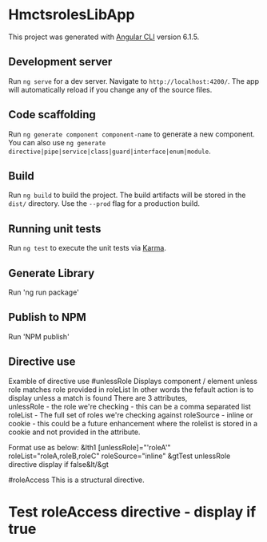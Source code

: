 # HmctsrolesLibApp

This project was generated with [Angular CLI](https://github.com/angular/angular-cli) version 6.1.5.

## Development server

Run `ng serve` for a dev server. Navigate to `http://localhost:4200/`. The app will automatically reload if you change any of the source files.

## Code scaffolding

Run `ng generate component component-name` to generate a new component. You can also use `ng generate directive|pipe|service|class|guard|interface|enum|module`.

## Build

Run `ng build` to build the project. The build artifacts will be stored in the `dist/` directory. Use the `--prod` flag for a production build.

## Running unit tests

Run `ng test` to execute the unit tests via [Karma](https://karma-runner.github.io).


## Generate Library

Run 'ng run package' 

## Publish to NPM 
Run  'NPM publish' 


## Directive use

Examble of directive use
#unlessRole
Displays component / element unless role matches role provided in roleList
In other words the fefault action is to display unless a match is found
There are 3 attributes,  
unlessRole - the role we're checking - this can be a comma separated list
roleList - The full set of roles we're checking against
roleSource  - inline or cookie - this could be a future enhancement where the rolelist is stored in a cookie and not provided in the attribute.

Format use as below:
&lth1 [unlessRole]="'roleA'"  roleList="roleA,roleB,roleC" roleSource="inline" &gtTest unlessRole directive display if false&lt/&gt



#roleAccess
This is a structural directive.
<h1 *roleAccess="['xRoleA'];roleList:['RoleA','RoleB','RoleC'];roleSource:'inline'"  >Test roleAccess directive - display if true</h1>